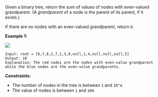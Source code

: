 Given a binary tree, return the sum of values of nodes with even-valued
grandparent.  (A _grandparent_ of a node is the parent of its parent, if it
exists.)

If there are no nodes with an even-valued grandparent, return `0`.



**Example 1:**

**![](https://assets.leetcode.com/uploads/2019/07/24/1473_ex1.png)**

    
    
    Input: root = [6,7,8,2,7,1,3,9,null,1,4,null,null,null,5]
    Output: 18
    Explanation: The red nodes are the nodes with even-value grandparent while the blue nodes are the even-value grandparents.
    



**Constraints:**

  * The number of nodes in the tree is between `1` and `10^4`.
  * The value of nodes is between `1` and `100`.

